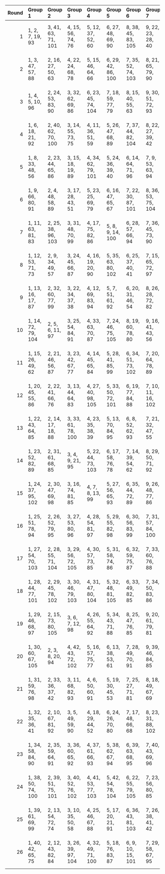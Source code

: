 |   Round | Group 1            | Group 2            | Group 3            | Group 4            | Group 5            | Group 6            | Group 7            | Group 8             | Group 9             | Group 10            | Group 11            | Group 12            | Group 13            | Group 14            | Group 15             | Group 16             | Group 17            | Group 18            | Group 19            | Group 20            | Group 21              |
|--------:|:-------------------|:-------------------|:-------------------|:-------------------|:-------------------|:-------------------|:-------------------|:--------------------|:--------------------|:--------------------|:--------------------|:--------------------|:--------------------|:--------------------|:---------------------|:---------------------|:--------------------|:--------------------|:--------------------|:--------------------|:----------------------|
|       1 | 1, 2, 7, 19, 93    | 3, 41, 63, 71, 101 | 4, 15, 56, 74, 76  | 5, 12, 37, 52, 60  | 6, 27, 48, 69, 90  | 8, 38, 45, 83, 105 | 9, 22, 23, 28, 40  | 10, 18, 68, 75, 100 | 11, 13, 46, 57, 98  | 14, 32, 34, 67, 78  | 16, 31, 39, 89, 96  | 17, 24, 62, 84, 92  | 20, 42, 50, 80, 87  | 21, 29, 59, 66, 104 | 25, 36, 77, 95, 97   | 26, 33, 58, 73, 81   | 30, 43, 44, 49, 61  | 35, 53, 55, 88, 99  | 47, 54, 79, 94, 102 | 51, 64, 65, 70, 82  | 72, 85, 86, 91, 103   |
|       2 | 1, 3, 47, 57, 88   | 2, 16, 27, 50, 63  | 4, 22, 24, 68, 78  | 5, 15, 46, 64, 66  | 6, 29, 42, 86, 100 | 7, 35, 52, 74, 103 | 8, 21, 65, 79, 90  | 9, 12, 13, 18, 104  | 10, 32, 61, 70, 98  | 11, 40, 49, 77, 94  | 14, 31, 53, 82, 91  | 17, 38, 59, 80, 101 | 19, 28, 56, 73, 95  | 20, 30, 33, 34, 39  | 23, 37, 48, 71, 84   | 25, 43, 45, 89, 99   | 26, 36, 67, 85, 87  | 41, 51, 54, 55, 60  | 44, 58, 69, 92, 105 | 62, 72, 75, 76, 81  | 83, 93, 96, 97, 102   |
|       3 | 1, 4, 5, 10, 96    | 2, 24, 53, 83, 90  | 3, 32, 62, 69, 86  | 6, 23, 45, 74, 104 | 7, 18, 59, 77, 79  | 8, 15, 40, 55, 63  | 9, 30, 51, 72, 93  | 11, 41, 48, 65, 87  | 12, 22, 25, 26, 31  | 13, 21, 71, 78, 103 | 14, 16, 49, 60, 101 | 17, 35, 37, 70, 81  | 19, 34, 42, 92, 99  | 20, 27, 44, 66, 95  | 28, 39, 80, 98, 100  | 29, 36, 61, 76, 84   | 33, 43, 46, 47, 52  | 38, 56, 58, 91, 102 | 50, 57, 82, 97, 105 | 54, 64, 67, 68, 73  | 75, 85, 88, 89, 94    |
|       4 | 1, 6, 18, 21, 92   | 2, 40, 62, 70, 100 | 3, 14, 55, 73, 75  | 4, 11, 36, 51, 59  | 5, 26, 47, 68, 89  | 7, 37, 44, 82, 104 | 8, 22, 27, 39, 42  | 9, 17, 67, 74, 99   | 10, 12, 45, 56, 97  | 13, 31, 33, 66, 77  | 15, 30, 38, 88, 95  | 16, 23, 61, 83, 91  | 19, 41, 49, 79, 86  | 20, 28, 58, 65, 103 | 24, 35, 76, 94, 96   | 25, 32, 57, 72, 80   | 29, 43, 48, 60, 63  | 34, 52, 54, 87, 98  | 46, 53, 78, 93, 101 | 50, 64, 69, 81, 84  | 71, 85, 90, 102, 105  |
|       5 | 1, 8, 33, 48, 56   | 2, 23, 44, 65, 86  | 3, 15, 18, 19, 89  | 4, 34, 62, 79, 101 | 5, 24, 36, 39, 40  | 6, 14, 64, 71, 96  | 7, 9, 53, 63, 94   | 10, 28, 30, 74, 84  | 11, 21, 52, 70, 72  | 12, 27, 35, 85, 92  | 13, 41, 58, 80, 88  | 16, 38, 46, 76, 104 | 17, 25, 55, 83, 100 | 20, 37, 59, 67, 97  | 22, 29, 54, 69, 77   | 26, 45, 57, 60, 61   | 31, 49, 51, 95, 105 | 32, 42, 73, 91, 93  | 43, 50, 75, 90, 98  | 47, 66, 78, 81, 82  | 68, 87, 99, 102, 103  |
|       6 | 1, 9, 66, 80, 91   | 2, 4, 48, 58, 89   | 3, 17, 28, 43, 51  | 5, 23, 25, 69, 79  | 6, 16, 47, 65, 67  | 7, 22, 30, 87, 101 | 8, 36, 53, 75, 104 | 10, 13, 14, 19, 105 | 11, 33, 62, 71, 99  | 12, 41, 50, 78, 95  | 15, 32, 54, 83, 92  | 18, 39, 60, 81, 102 | 20, 29, 57, 74, 96  | 21, 31, 34, 35, 40  | 24, 38, 49, 64, 72   | 26, 44, 46, 90, 100  | 27, 37, 68, 86, 88  | 42, 52, 55, 56, 61  | 45, 59, 70, 85, 93  | 63, 73, 76, 77, 82  | 84, 94, 97, 98, 103   |
|       7 | 1, 11, 63, 81, 83  | 2, 25, 38, 96, 103 | 3, 31, 48, 70, 99  | 4, 17, 75, 82, 86  | 5, 8, 9, 14, 100   | 6, 28, 57, 66, 94  | 7, 36, 45, 73, 90  | 10, 27, 49, 78, 87  | 12, 19, 23, 46, 59  | 13, 34, 55, 76, 97  | 15, 24, 52, 69, 91  | 16, 26, 29, 30, 35  | 18, 20, 43, 53, 105 | 21, 39, 41, 64, 74  | 22, 32, 84, 102, 104 | 33, 40, 44, 67, 80   | 37, 47, 50, 51, 56  | 42, 60, 62, 85, 95  | 54, 61, 65, 88, 101 | 58, 68, 71, 72, 77  | 79, 89, 92, 93, 98    |
|       8 | 1, 12, 53, 71, 73  | 2, 9, 34, 49, 57   | 3, 24, 45, 66, 87  | 4, 16, 19, 20, 90  | 5, 35, 63, 80, 102 | 6, 25, 37, 40, 41  | 7, 15, 65, 72, 97  | 8, 10, 43, 54, 95   | 11, 29, 31, 64, 75  | 13, 28, 36, 86, 93  | 14, 42, 59, 81, 89  | 17, 39, 47, 77, 105 | 18, 26, 56, 84, 101 | 21, 38, 60, 68, 98  | 22, 33, 74, 92, 94   | 23, 30, 55, 70, 78   | 27, 46, 58, 61, 62  | 32, 50, 52, 85, 96  | 44, 51, 76, 91, 99  | 48, 67, 79, 82, 83  | 69, 88, 100, 103, 104 |
|       9 | 1, 13, 16, 17, 87  | 2, 32, 60, 77, 99  | 3, 22, 34, 37, 38  | 4, 12, 69, 83, 94  | 5, 7, 51, 61, 92   | 6, 20, 31, 46, 54  | 8, 26, 28, 72, 82  | 9, 19, 50, 68, 70   | 10, 25, 33, 90, 104 | 11, 39, 56, 78, 86  | 14, 36, 44, 74, 102 | 15, 23, 53, 81, 98  | 18, 35, 57, 65, 95  | 21, 42, 63, 84, 105 | 24, 43, 55, 58, 59   | 27, 41, 52, 67, 75   | 29, 47, 49, 93, 103 | 30, 40, 71, 89, 91  | 45, 64, 76, 79, 80  | 48, 62, 73, 88, 96  | 66, 85, 97, 100, 101  |
|      10 | 1, 14, 72, 79, 104 | 2, 5, 6, 11, 97    | 3, 25, 54, 84, 91  | 4, 33, 63, 70, 87  | 7, 24, 46, 75, 105 | 8, 19, 60, 78, 80  | 9, 16, 41, 43, 56  | 10, 31, 52, 73, 94  | 12, 42, 49, 66, 88  | 13, 23, 26, 27, 32  | 15, 17, 50, 61, 102 | 18, 36, 38, 71, 82  | 20, 22, 35, 93, 100 | 21, 28, 45, 67, 96  | 29, 40, 81, 99, 101  | 30, 37, 62, 64, 77   | 34, 44, 47, 48, 53  | 39, 57, 59, 92, 103 | 51, 58, 83, 85, 98  | 55, 65, 68, 69, 74  | 76, 86, 89, 90, 95    |
|      11 | 1, 15, 26, 49, 62  | 2, 21, 46, 56, 87  | 3, 23, 42, 67, 77  | 4, 14, 45, 65, 84  | 5, 28, 41, 85, 99  | 6, 34, 51, 73, 102 | 7, 20, 64, 78, 89  | 8, 11, 12, 17, 103  | 9, 31, 60, 69, 97   | 10, 39, 48, 76, 93  | 13, 30, 52, 81, 90  | 16, 37, 58, 79, 100 | 18, 27, 55, 72, 94  | 19, 29, 32, 33, 38  | 22, 36, 47, 70, 83   | 24, 44, 63, 88, 98   | 25, 35, 66, 86, 105 | 40, 50, 53, 54, 59  | 43, 57, 68, 91, 104 | 61, 71, 74, 75, 80  | 82, 92, 95, 96, 101   |
|      12 | 1, 20, 45, 55, 86  | 2, 22, 41, 66, 76  | 3, 13, 44, 64, 83  | 4, 27, 40, 98, 105 | 5, 33, 50, 72, 101 | 6, 19, 77, 84, 88  | 7, 10, 11, 16, 102 | 8, 30, 59, 68, 96   | 9, 38, 47, 75, 92   | 12, 29, 51, 80, 89  | 14, 21, 25, 48, 61  | 15, 36, 57, 78, 99  | 17, 26, 54, 71, 93  | 18, 28, 31, 32, 37  | 23, 43, 62, 87, 97   | 24, 34, 65, 85, 104  | 35, 42, 46, 69, 82  | 39, 49, 52, 53, 58  | 56, 63, 67, 90, 103 | 60, 70, 73, 74, 79  | 81, 91, 94, 95, 100   |
|      13 | 1, 22, 43, 64, 85  | 2, 14, 17, 18, 88  | 3, 33, 61, 78, 100 | 4, 23, 35, 38, 39  | 5, 13, 70, 84, 95  | 6, 8, 52, 62, 93   | 7, 21, 32, 47, 55  | 9, 27, 29, 73, 83   | 10, 20, 51, 69, 71  | 11, 26, 34, 91, 105 | 12, 40, 57, 79, 87  | 15, 37, 45, 75, 103 | 16, 24, 54, 82, 99  | 19, 36, 58, 66, 96  | 25, 44, 56, 59, 60   | 28, 42, 53, 68, 76   | 30, 48, 50, 94, 104 | 31, 41, 72, 90, 92  | 46, 65, 77, 80, 81  | 49, 63, 74, 89, 97  | 67, 86, 98, 101, 102  |
|      14 | 1, 23, 52, 82, 89  | 2, 31, 61, 68, 85  | 3, 4, 9, 21, 95    | 5, 22, 44, 73, 103 | 6, 17, 58, 76, 78  | 7, 14, 39, 54, 62  | 8, 29, 50, 71, 92  | 10, 40, 47, 64, 86  | 11, 24, 25, 30, 42  | 12, 20, 70, 77, 102 | 13, 15, 48, 59, 100 | 16, 34, 36, 69, 80  | 18, 33, 41, 91, 98  | 19, 26, 43, 65, 94  | 27, 38, 79, 97, 99   | 28, 35, 60, 75, 83   | 32, 45, 46, 51, 63  | 37, 55, 57, 90, 101 | 49, 56, 81, 96, 104 | 53, 66, 67, 72, 84  | 74, 87, 88, 93, 105   |
|      15 | 1, 24, 37, 95, 102 | 2, 30, 47, 69, 98  | 3, 16, 74, 81, 85  | 4, 7, 8, 13, 99    | 5, 27, 56, 65, 93  | 6, 35, 44, 72, 89  | 9, 26, 48, 77, 86  | 10, 21, 62, 80, 82  | 11, 18, 22, 45, 58  | 12, 33, 54, 75, 96  | 14, 23, 51, 68, 90  | 15, 25, 28, 29, 34  | 17, 19, 52, 63, 104 | 20, 38, 40, 73, 84  | 31, 42, 83, 101, 103 | 32, 39, 43, 66, 79   | 36, 46, 49, 50, 55  | 41, 59, 61, 94, 105 | 53, 60, 64, 87, 100 | 57, 67, 70, 71, 76  | 78, 88, 91, 92, 97    |
|      16 | 1, 25, 51, 78, 94  | 2, 26, 52, 79, 95  | 3, 27, 53, 80, 96  | 4, 28, 54, 81, 97  | 5, 29, 55, 82, 98  | 6, 30, 56, 83, 99  | 7, 31, 57, 84, 100 | 8, 32, 58, 64, 101  | 9, 33, 59, 65, 102  | 10, 34, 60, 66, 103 | 11, 35, 61, 67, 104 | 12, 36, 62, 68, 105 | 13, 37, 63, 69, 85  | 14, 38, 43, 70, 86  | 15, 39, 44, 71, 87   | 16, 40, 45, 72, 88   | 17, 41, 46, 73, 89  | 18, 42, 47, 74, 90  | 19, 22, 48, 75, 91  | 20, 23, 49, 76, 92  | 21, 24, 50, 77, 93    |
|      17 | 1, 27, 54, 70, 103 | 2, 28, 55, 71, 104 | 3, 29, 56, 72, 105 | 4, 30, 57, 73, 85  | 5, 31, 58, 74, 86  | 6, 32, 59, 75, 87  | 7, 33, 60, 76, 88  | 8, 34, 61, 77, 89   | 9, 35, 62, 78, 90   | 10, 36, 63, 79, 91  | 11, 37, 43, 80, 92  | 12, 38, 44, 81, 93  | 13, 39, 45, 82, 94  | 14, 40, 46, 83, 95  | 15, 41, 47, 84, 96   | 16, 42, 48, 64, 97   | 17, 22, 49, 65, 98  | 18, 23, 50, 66, 99  | 19, 24, 51, 67, 100 | 20, 25, 52, 68, 101 | 21, 26, 53, 69, 102   |
|      18 | 1, 28, 44, 77, 101 | 2, 29, 45, 78, 102 | 3, 30, 46, 79, 103 | 4, 31, 47, 80, 104 | 5, 32, 48, 81, 105 | 6, 33, 49, 82, 85  | 7, 34, 50, 83, 86  | 8, 35, 51, 84, 87   | 9, 36, 52, 64, 88   | 10, 37, 53, 65, 89  | 11, 38, 54, 66, 90  | 12, 39, 55, 67, 91  | 13, 40, 56, 68, 92  | 14, 41, 57, 69, 93  | 15, 42, 58, 70, 94   | 16, 22, 59, 71, 95   | 17, 23, 60, 72, 96  | 18, 24, 61, 73, 97  | 19, 25, 62, 74, 98  | 20, 26, 63, 75, 99  | 21, 27, 43, 76, 100   |
|      19 | 1, 29, 46, 68, 97  | 2, 15, 73, 80, 105 | 3, 6, 7, 12, 98    | 4, 26, 55, 64, 92  | 5, 34, 43, 71, 88  | 8, 25, 47, 76, 85  | 9, 20, 61, 79, 81  | 10, 17, 42, 44, 57  | 11, 32, 53, 74, 95  | 13, 22, 50, 67, 89  | 14, 24, 27, 28, 33  | 16, 18, 51, 62, 103 | 19, 37, 39, 72, 83  | 21, 23, 36, 94, 101 | 30, 41, 82, 100, 102 | 31, 38, 63, 65, 78   | 35, 45, 48, 49, 54  | 40, 58, 60, 93, 104 | 52, 59, 84, 86, 99  | 56, 66, 69, 70, 75  | 77, 87, 90, 91, 96    |
|      20 | 1, 30, 60, 67, 105 | 2, 3, 8, 20, 94    | 4, 42, 43, 72, 102 | 5, 16, 57, 75, 77  | 6, 13, 38, 53, 61  | 7, 28, 49, 70, 91  | 9, 39, 46, 84, 85  | 10, 23, 24, 29, 41  | 11, 19, 69, 76, 101 | 12, 14, 47, 58, 99  | 15, 33, 35, 68, 79  | 17, 32, 40, 90, 97  | 18, 25, 63, 64, 93  | 21, 22, 51, 81, 88  | 26, 37, 78, 96, 98   | 27, 34, 59, 74, 82   | 31, 44, 45, 50, 62  | 36, 54, 56, 89, 100 | 48, 55, 80, 95, 103 | 52, 65, 66, 71, 83  | 73, 86, 87, 92, 104   |
|      21 | 1, 31, 59, 76, 98  | 2, 33, 36, 37, 42  | 3, 11, 68, 82, 93  | 4, 6, 50, 60, 91   | 5, 19, 30, 45, 53  | 7, 25, 27, 71, 81  | 8, 18, 49, 67, 69  | 9, 24, 32, 89, 103  | 10, 38, 55, 77, 85  | 12, 15, 16, 21, 86  | 13, 35, 43, 73, 101 | 14, 22, 52, 80, 97  | 17, 34, 56, 64, 94  | 20, 41, 62, 83, 104 | 23, 54, 57, 58, 63   | 26, 40, 51, 66, 74   | 28, 46, 48, 92, 102 | 29, 39, 70, 88, 90  | 44, 75, 78, 79, 84  | 47, 61, 72, 87, 95  | 65, 96, 99, 100, 105  |
|      22 | 1, 32, 35, 36, 41  | 2, 10, 67, 81, 92  | 3, 5, 49, 59, 90   | 4, 18, 29, 44, 52  | 6, 24, 26, 70, 80  | 7, 17, 48, 66, 68  | 8, 23, 31, 88, 102 | 9, 37, 54, 76, 105  | 11, 14, 15, 20, 85  | 12, 34, 63, 72, 100 | 13, 42, 51, 79, 96  | 16, 33, 55, 84, 93  | 19, 40, 61, 82, 103 | 21, 30, 58, 75, 97  | 22, 53, 56, 57, 62   | 25, 39, 50, 65, 73   | 27, 45, 47, 91, 101 | 28, 38, 69, 87, 89  | 43, 74, 77, 78, 83  | 46, 60, 71, 86, 94  | 64, 95, 98, 99, 104   |
|      23 | 1, 34, 58, 84, 90  | 2, 35, 59, 64, 91  | 3, 36, 60, 65, 92  | 4, 37, 61, 66, 93  | 5, 38, 62, 67, 94  | 6, 39, 63, 68, 95  | 7, 40, 43, 69, 96  | 8, 41, 44, 70, 97   | 9, 42, 45, 71, 98   | 10, 22, 46, 72, 99  | 11, 23, 47, 73, 100 | 12, 24, 48, 74, 101 | 13, 25, 49, 75, 102 | 14, 26, 50, 76, 103 | 15, 27, 51, 77, 104  | 16, 28, 52, 78, 105  | 17, 29, 53, 79, 85  | 18, 30, 54, 80, 86  | 19, 31, 55, 81, 87  | 20, 32, 56, 82, 88  | 21, 33, 57, 83, 89    |
|      24 | 1, 38, 50, 74, 100 | 2, 39, 51, 75, 101 | 3, 40, 52, 76, 102 | 4, 41, 53, 77, 103 | 5, 42, 54, 78, 104 | 6, 22, 55, 79, 105 | 7, 23, 56, 80, 85  | 8, 24, 57, 81, 86   | 9, 25, 58, 82, 87   | 10, 26, 59, 83, 88  | 11, 27, 60, 84, 89  | 12, 28, 61, 64, 90  | 13, 29, 62, 65, 91  | 14, 30, 63, 66, 92  | 15, 31, 43, 67, 93   | 16, 32, 44, 68, 94   | 17, 33, 45, 69, 95  | 18, 34, 46, 70, 96  | 19, 35, 47, 71, 97  | 20, 36, 48, 72, 98  | 21, 37, 49, 73, 99    |
|      25 | 1, 39, 61, 69, 99  | 2, 13, 54, 72, 74  | 3, 10, 35, 50, 58  | 4, 25, 46, 67, 88  | 5, 17, 20, 21, 91  | 6, 36, 43, 81, 103 | 7, 26, 38, 41, 42  | 8, 16, 66, 73, 98   | 9, 11, 44, 55, 96   | 12, 30, 32, 65, 76  | 14, 29, 37, 87, 94  | 15, 22, 60, 82, 90  | 18, 40, 48, 78, 85  | 19, 27, 57, 64, 102 | 23, 34, 75, 93, 95   | 24, 31, 56, 71, 79   | 28, 47, 59, 62, 63  | 33, 51, 53, 86, 97  | 45, 52, 77, 92, 100 | 49, 68, 80, 83, 84  | 70, 89, 101, 104, 105 |
|      26 | 1, 40, 42, 65, 75  | 2, 12, 43, 82, 84  | 3, 26, 39, 97, 104 | 4, 32, 49, 71, 100 | 5, 18, 76, 83, 87  | 6, 9, 10, 15, 101  | 7, 29, 58, 67, 95  | 8, 37, 46, 74, 91   | 11, 28, 50, 79, 88  | 13, 20, 24, 47, 60  | 14, 35, 56, 77, 98  | 16, 25, 53, 70, 92  | 17, 27, 30, 31, 36  | 19, 21, 44, 54, 85  | 22, 61, 63, 86, 96   | 23, 33, 64, 103, 105 | 34, 41, 45, 68, 81  | 38, 48, 51, 52, 57  | 55, 62, 66, 89, 102 | 59, 69, 72, 73, 78  | 80, 90, 93, 94, 99    |